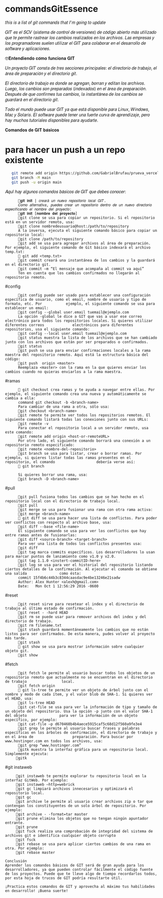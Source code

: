 # commandsGitEssence

𝑡𝘩𝑖𝑠 𝑖𝑠 𝑎 𝑙𝑖𝑠𝑡 𝑜𝑓 𝑔𝑖𝑡 𝑐𝑜𝑚𝑚𝑎𝑛𝑑𝑠 𝑡𝘩𝑎𝑡 𝐼'𝑚 𝑔𝑜𝑖𝑛𝑔 𝑡𝑜 𝑢𝑝𝑑𝑎𝑡𝑒

𝐺𝐼𝑇 𝑒𝑠 𝑒𝑙 𝑆𝐶𝑉 (𝑠𝑖𝑠𝑡𝑒𝑚𝑎 𝑑𝑒 𝑐𝑜𝑛𝑡𝑟𝑜𝑙 𝑑𝑒 𝑣𝑒𝑟𝑠𝑖𝑜𝑛𝑒𝑠) 𝑑𝑒 𝑐𝑜́𝑑𝑖𝑔𝑜 𝑎𝑏𝑖𝑒𝑟𝑡𝑜 𝑚𝑎́𝑠 𝑢𝑡𝑖𝑙𝑖𝑧𝑎𝑑𝑜 𝑞𝑢𝑒 𝑡𝑒 𝑝𝑒𝑟𝑚𝑖𝑡𝑒 𝑟𝑎𝑠𝑡𝑟𝑒𝑎𝑟 𝑙𝑜𝑠 𝑐𝑎𝑚𝑏𝑖𝑜𝑠 𝑟𝑒𝑎𝑙𝑖𝑧𝑎𝑑𝑜𝑠 𝑒𝑛 𝑙𝑜𝑠 𝑎𝑟𝑐𝘩𝑖𝑣𝑜𝑠.
     𝐿𝑎𝑠 𝑒𝑚𝑝𝑟𝑒𝑠𝑎𝑠 𝑦 𝑙𝑜𝑠 𝑝𝑟𝑜𝑔𝑟𝑎𝑚𝑎𝑑𝑜𝑟𝑒𝑠 𝑠𝑢𝑒𝑙𝑒𝑛 𝑢𝑡𝑖𝑙𝑖𝑧𝑎𝑟 𝑒𝑙 𝐺𝐼𝑇 𝑝𝑎𝑟𝑎 𝑐𝑜𝑙𝑎𝑏𝑜𝑟𝑎𝑟 𝑒𝑛 𝑒𝑙 𝑑𝑒𝑠𝑎𝑟𝑟𝑜𝑙𝑙𝑜 𝑑𝑒 𝑠𝑜𝑓𝑡𝑤𝑎𝑟𝑒 𝑦 𝑎𝑝𝑙𝑖𝑐𝑎𝑐𝑖𝑜𝑛𝑒𝑠.

🤓𝐄𝐧𝐭𝐞𝐧𝐝𝐢𝐞𝐧𝐝𝐨 𝐜𝐨́𝐦𝐨 𝐟𝐮𝐧𝐜𝐢𝐨𝐧𝐚 𝐆𝐈𝐓

   𝑈𝑛 𝑝𝑟𝑜𝑦𝑒𝑐𝑡𝑜 𝐺𝐼𝑇 𝑐𝑜𝑛𝑠𝑡𝑎 𝑑𝑒 𝑡𝑟𝑒𝑠 𝑠𝑒𝑐𝑐𝑖𝑜𝑛𝑒𝑠 𝑝𝑟𝑖𝑛𝑐𝑖𝑝𝑎𝑙𝑒𝑠: 𝑒𝑙 𝑑𝑖𝑟𝑒𝑐𝑡𝑜𝑟𝑖𝑜 𝑑𝑒 𝑡𝑟𝑎𝑏𝑎𝑗𝑜, 𝑒𝑙 𝑎́𝑟𝑒𝑎 𝑑𝑒 𝑝𝑟𝑒𝑝𝑎𝑟𝑎𝑐𝑖𝑜́𝑛 𝑦 𝑒𝑙 𝑑𝑖𝑟𝑒𝑐𝑡𝑜𝑟𝑖𝑜 𝑔𝑖𝑡.

   𝐸𝑙 𝑑𝑖𝑟𝑒𝑐𝑡𝑜𝑟𝑖𝑜 𝑑𝑒 𝑡𝑟𝑎𝑏𝑎𝑗𝑜 𝑒𝑠 𝑑𝑜𝑛𝑑𝑒 𝑠𝑒 𝑎𝑔𝑟𝑒𝑔𝑎𝑛, 𝑏𝑜𝑟𝑟𝑎𝑛 𝑦 𝑒𝑑𝑖𝑡𝑎𝑛 𝑙𝑜𝑠 𝑎𝑟𝑐𝘩𝑖𝑣𝑜𝑠. 𝐿𝑢𝑒𝑔𝑜, 𝑙𝑜𝑠 𝑐𝑎𝑚𝑏𝑖𝑜𝑠 𝑠𝑜𝑛 𝑝𝑟𝑒𝑝𝑎𝑟𝑎𝑑𝑜𝑠 (𝑖𝑛𝑑𝑒𝑥𝑎𝑑𝑜𝑠) 𝑒𝑛 𝑒𝑙 𝑎́𝑟𝑒𝑎 𝑑𝑒 𝑝𝑟𝑒𝑝𝑎𝑟𝑎𝑐𝑖𝑜́𝑛. 𝐷𝑒𝑠𝑝𝑢𝑒́𝑠 𝑑𝑒 𝑞𝑢𝑒 𝑐𝑜𝑛𝑓𝑖𝑟𝑚𝑒𝑠 𝑡𝑢𝑠 𝑐𝑎𝑚𝑏𝑖𝑜𝑠, 𝑙𝑎 𝑖𝑛𝑠𝑡𝑎𝑛𝑡𝑎́𝑛𝑒𝑎 𝑑𝑒 𝑙𝑜𝑠 𝑐𝑎𝑚𝑏𝑖𝑜𝑠 𝑠𝑒 𝑔𝑢𝑎𝑟𝑑𝑎𝑟𝑎́ 𝑒𝑛 𝑒𝑙 𝑑𝑖𝑟𝑒𝑐𝑡𝑜𝑟𝑖𝑜 𝑔𝑖𝑡.

  𝑇𝑜𝑑𝑜 𝑒𝑙 𝑚𝑢𝑛𝑑𝑜 𝑝𝑢𝑒𝑑𝑒 𝑢𝑠𝑎𝑟 𝐺𝐼𝑇 𝑦𝑎 𝑞𝑢𝑒 𝑒𝑠𝑡𝑎́ 𝑑𝑖𝑠𝑝𝑜𝑛𝑖𝑏𝑙𝑒 𝑝𝑎𝑟𝑎 𝐿𝑖𝑛𝑢𝑥, 𝑊𝑖𝑛𝑑𝑜𝑤𝑠, 𝑀𝑎𝑐 𝑦 𝑆𝑜𝑙𝑎𝑟𝑖𝑠. 𝐸𝑙 𝑠𝑜𝑓𝑡𝑤𝑎𝑟𝑒 𝑝𝑢𝑒𝑑𝑒 𝑡𝑒𝑛𝑒𝑟 𝑢𝑛𝑎 𝑓𝑢𝑒𝑟𝑡𝑒 𝑐𝑢𝑟𝑣𝑎 𝑑𝑒 𝑎𝑝𝑟𝑒𝑛𝑑𝑖𝑧𝑎𝑗𝑒, 𝑝𝑒𝑟𝑜 𝘩𝑎𝑦 𝑚𝑢𝑐𝘩𝑜𝑠 𝑡𝑢𝑡𝑜𝑟𝑖𝑎𝑙𝑒𝑠 𝑑𝑖𝑠𝑝𝑜𝑛𝑖𝑏𝑙𝑒𝑠 𝑝𝑎𝑟𝑎 𝑎𝑦𝑢𝑑𝑎𝑟𝑡𝑒.

  𝐂𝐨𝐦𝐚𝐧𝐝𝐨𝐬 𝐝𝐞 𝐆𝐈𝐓 𝐛𝐚́𝐬𝐢𝐜𝐨𝐬
  # para hacer un push a un repo existente
  ```bash
     git remote add origin https://github.com/GabrielBrufau/prueva_vercel.__BORRAR__.git
     git branch -M main
     git push -u origin main
  ```
  
  
  
  
  𝐴𝑞𝑢𝑖́ 𝘩𝑎𝑦 𝑎𝑙𝑔𝑢𝑛𝑜𝑠 𝑐𝑜𝑚𝑎𝑛𝑑𝑜𝑠 𝑏𝑎́𝑠𝑖𝑐𝑜𝑠 𝑑𝑒 𝐺𝐼𝑇 𝑞𝑢𝑒 𝑑𝑒𝑏𝑒𝑠 𝑐𝑜𝑛𝑜𝑐𝑒𝑟:

          🔸𝐠𝐢𝐭 𝐢𝐧𝐢𝐭 | 𝑐𝑟𝑒𝑎𝑟𝑎́ 𝑢𝑛 𝑛𝑢𝑒𝑣𝑜 𝑟𝑒𝑝𝑜𝑠𝑖𝑡𝑜𝑟𝑖𝑜 𝑙𝑜𝑐𝑎𝑙 𝐺𝐼𝑇.
          𝐶𝑜𝑚𝑜 𝑎𝑙𝑡𝑒𝑟𝑛𝑎𝑡𝑖𝑣𝑎, 𝑝𝑢𝑒𝑑𝑒𝑠 𝑐𝑟𝑒𝑎𝑟 𝑢𝑛 𝑟𝑒𝑝𝑜𝑠𝑖𝑡𝑜𝑟𝑖𝑜 𝑑𝑒𝑛𝑡𝑟𝑜 𝑑𝑒 𝑢𝑛 𝑛𝑢𝑒𝑣𝑜 𝑑𝑖𝑟𝑒𝑐𝑡𝑜𝑟𝑖𝑜 𝑒𝑠𝑝𝑒𝑐𝑖𝑓𝑖𝑐𝑎𝑛𝑑𝑜 𝑒𝑙 𝑛𝑜𝑚𝑏𝑟𝑒 𝑑𝑒𝑙 𝑝𝑟𝑜𝑦𝑒𝑐𝑡𝑜:
          🔸𝐠𝐢𝐭 𝐢𝐧𝐢𝐭 [𝐧𝐨𝐦𝐛𝐫𝐞 𝐝𝐞𝐥 𝐩𝐫𝐨𝐲𝐞𝐜𝐭𝐨]
          🔸git clone se usa para copiar un repositorio. Si el repositorio está en un servidor remoto, usa:
          🔸git clone nombredeusuario@host:/path/to/repository
          A la inversa, ejecuta el siguiente comando básico para copiar un repositorio local:
          🔸git clone /path/to/repository
          🔸git add se usa para agregar archivos al área de preparación. Por ejemplo, el siguiente comando de Git básico indexará el archivo temp.txt:
          🔸 git add <temp.txt>
          🔸git commit creará una instantánea de los cambios y la guardará en el directorio git.
          🔸git commit –m “El mensaje que acompaña al commit va aquí”
          Ten en cuenta que los cambios confirmados no llegarán al repositorio remoto.
#config

          🔸git config puede ser usado para establecer una configuración específica de usuario, como el email, nombre de usuario y tipo de formato, etc. Por           ejemplo, el siguiente comando se usa para establecer un email:
          🔸git config --global user.email tuemail@ejemplo.com
          La opción -global le dice a GIT que vas a usar ese correo electrónico para todos los repositorios locales. Si quieres utilizar diferentes correos             electrónicos para diferentes repositorios, usa el siguiente comando:
          🔸git config --local user.email tuemail@ejemplo.com
          🔸git status muestra la lista de los archivos que se han cambiado junto con los archivos que están por ser preparados o confirmados.
          🔸git status
          🔸git push se usa para enviar confirmaciones locales a la rama maestra del repositorio remoto. Aquí está la estructura básica del código:
          🔸git push  origin <master>
          Reemplaza <master> con la rama en la que quieres enviar los cambios cuando no quieras enviarlos a la rama maestra.
#ramas

          🔸 git checkout crea ramas y te ayuda a navegar entre ellas. Por ejemplo, el siguiente comando crea una nueva y automáticamente se cambia a ella:
          command git checkout -b <branch-name>
          Para cambiar de una rama a otra, sólo usa:
          🔸git checkout <branch-name>
          🔸git remote te permite ver todos los repositorios remotos. El siguiente comando listará todas las conexiones junto con sus URLs:
          🔸git remote -v
          Para conectar el repositorio local a un servidor remoto, usa este comando:
          🔸git remote add origin <host-or-remoteURL>
          Por otro lado, el siguiente comando borrará una conexión a un repositorio remoto especificado:
          🔸git remote <nombre-del-repositorio>
          🔸git branch se usa para listar, crear o borrar ramas. Por ejemplo, si quieres listar todas las ramas presentes en el repositorio, el comando                   debería verse así:
          🔸 git branch
          
          Si quieres borrar una rama, usa:
          🔸git branch -D <branch-name>
          
 #pull 
 
          🔸git pull fusiona todos los cambios que se han hecho en el repositorio local con el directorio de trabajo local.
          🔸git pull
          🔸git merge se usa para fusionar una rama con otra rama activa:
          🔸git merge <branch-name>
          🔸 git diff se usa para hacer una lista de conflictos. Para poder ver conflictos con respecto al archivo base, usa:
          🔸git diff --base <file-name>
          El siguiente comando se usa para ver los conflictos que hay entre ramas antes de fusionarlas:
          🔸git diff <source-branch> <target-branch>
          Para ver una lista de todos los conflictos presentes usa:
          🔸git diff
          🔸git tag marca commits específicos. Los desarrolladores lo usan para marcar puntos de lanzamiento como v1.0 y v2.0.
          🔸git tag 1.1.0 <instert-commitID-here>
          🔸git log se usa para ver el historial del repositorio listando ciertos detalles de la confirmación. Al ejecutar el comando se obtiene una salida               como ésta:
          commit 15f4b6c44b3c8344caasdac9e4be13246e21sadw
          Author: Alex Hunter <alexh@gmail.com>
          Date:   Mon Oct 1 12:56:29 2016 -0600
          
   #reset
   
          🔸git reset sirve para resetear el index y el directorio de trabajo al último estado de confirmación.
          🔸git reset - -hard HEAD
          🔸git rm se puede usar para remover archivos del index y del directorio de trabajo.
          🔸git rm filename.txt
          🔸git stash guardará momentáneamente los cambios que no están listos para ser confirmados. De esta manera, pudes volver al proyecto más tarde.
          🔸git stash
          🔸 git show se usa para mostrar información sobre cualquier objeto git.
          🔸git show
          
   #fetch
   
          🔸git fetch le permite al usuario buscar todos los objetos de un repositorio remoto que actualmente no se encuentran en el directorio de trabajo                local.
          🔸git fetch origin
          🔸 git ls-tree te permite ver un objeto de árbol junto con el nombre y modo de cada ítem, y el valor blob de SHA-1. Si quieres ver el HEAD, usa:
          🔸git ls-tree HEAD
          🔸git cat-file se usa para ver la información de tipo y tamaño de un objeto del repositorio. Usa la opción -p junto con el valor SHA-1 del objeto               para ver la información de un objeto específico, por ejemplo:
          🔸git cat-file –p d670460b4b4aece5915caf5c68d12f560a9fe3e4
          🔸git grep le permite al usuario buscar frases y palabras específicas en los árboles de confirmación, el directorio de trabajo y en el área de                  preparación. Para buscar por www.hostinger.com en todos los archivos, usa:
          🔸git grep “www.hostinger.com”
          🔸gitk muestra la interfaz gráfica para un repositorio local. Simplemente ejecuta:
         🔸gitk
         
  #git instaweb
  
         🔸git instaweb te permite explorar tu repositorio local en la interfaz GitWeb. Por ejemplo:
         🔸git instaweb –http=webrick
         🔸git gc limpiará archivos innecesarios y optimizará el repositorio local.
         🔸git gc
         🔸git archive le permite al usuario crear archivos zip o tar que contengan los constituyentes de un solo árbol de repositorio. Por ejemplo:
         🔸git archive - -format=tar master
         🔸git prune elimina los objetos que no tengan ningún apuntador entrante.
         🔸git prune
         🔸git fsck realiza una comprobación de integridad del sistema de archivos git e identifica cualquier objeto corrupto
         🔸git fsck
         🔸git rebase se usa para aplicar ciertos cambios de una rama en otra. Por ejemplo:
         🔸git rebase master

    Conclusión
    Aprender los comandos básicos de GIT será de gran ayuda para los desarrolladores, ya que pueden controlar fácilmente el código fuente de los proyectos. Puede que te lleve algo de tiempo recordarlos todos, por esta hoja de trucos de GIT podría resultarte útil.

    ¡Practica estos comandos de GIT y aprovecha al máximo tus habilidades en desarrollo! ¡Buena suerte!
